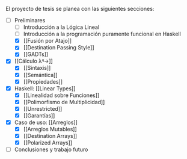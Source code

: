 El proyecto de tesis se planea con las siguientes secciones:

- [ ] Preliminares
	- [ ] Introducción a la Lógica Lineal
	- [ ] Introducción a la programación puramente funcional en Haskell
	- [x] [[Fusión por Atajo]]
	- [x] [[Destination Passing Style]]
	- [x] [[GADTs]]
- [x] [[Cálculo λ𐞥→]]
	- [x] [[Sintaxis]]
	- [x] [[Semántica]]
	- [x] [[Propiedades]]
- [x] Haskell: [[Linear Types]]
	- [x] [[Linealidad sobre Funciones]]
	- [x] [[Polimorfismo de Multiplicidad]]
	- [x] [[Unrestricted]]
	- [x] [[Garantías]]
- [x] Caso de uso: [[Arreglos]]
	- [x] [[Arreglos Mutables]]
	- [x] [[Destination Arrays]]
	- [x] [[Polarized Arrays]]
- [ ] Conclusiones y trabajo futuro
